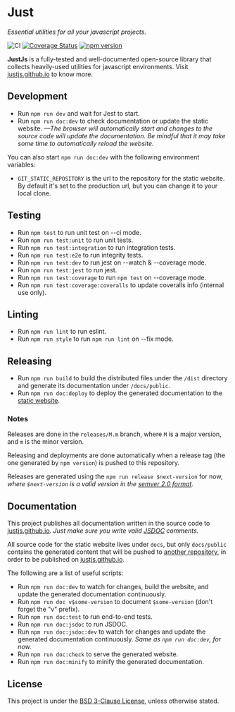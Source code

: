 # Just

*Essential utilities for all your javascript projects.*

![CI](https://github.com/justjs/just/actions/workflows/ci.yml/badge.svg) [![Coverage Status](https://coveralls.io/repos/github/justjs/just/badge.svg?branch=master)](https://coveralls.io/github/justjs/just?branch=master) [![npm version](https://badge.fury.io/js/%40just-js%2Fjust.svg)](https://badge.fury.io/js/%40just-js%2Fjust)

**JustJs** is a fully-tested and well-documented open-source library that collects heavily-used utilities for javascript environments. Visit [justjs.github.io](https://justjs.github.io/) to know more.

## Development

- Run ``` npm run dev ``` and wait for Jest to start.
- Run ``` npm run doc:dev ``` to check documentation or update the static website. *—The browser will automatically start and changes to the source code will update the documentation. Be mindful that it may take some time to automatically reload the website.*

You can also start ``` npm run doc:dev ``` with the following environment variables:
- `GIT_STATIC_REPOSITORY` is the url to the repository for the static website. By default it's set to the production url, but you can change it to your local clone.

## Testing

- Run ``` npm test ``` to run unit test on --ci mode.
- Run ``` npm run test:unit ``` to run unit tests.
- Run ``` npm run test:integration ``` to run integration tests.
- Run ``` npm run test:e2e ``` to run integrity tests.
- Run ``` npm run test:dev ``` to run jest on --watch & --coverage mode.
- Run ``` npm run test:jest ``` to run jest.
- Run ``` npm run test:coverage ``` to run ``` npm test ``` on --coverage mode.
- Run ``` npm run test:coverage:coveralls ``` to update coveralls info (internal use only).

## Linting

- Run ``` npm run lint ``` to run eslint.
- Run ``` npm run style ``` to run ``` npm run lint ``` on --fix mode.

## Releasing

- Run ``` npm run build ``` to build the distributed files under the `/dist` directory and generate its documentation under `/docs/public`.
- Run ``` npm run doc:deploy ``` to deploy the generated documentation to the [static website](https://github.com/justjs/justjs.github.io).

### Notes

Releases are done in the `releases/M.m` branch, where `M` is a major version, and `m` is the minor version.

Releasing and deployments are done automatically when a release tag (the one generated by ``` npm version ```) is pushed to this repository.

Releases are generated using the ``` npm run release $next-version ``` for now, *where ``` $next-version ``` is a valid version in the [semver 2.0 format](https://semver.org/spec/v2.0.0.html).*

## Documentation

This project publishes all documentation written in the source code to [justjs.github.io](https://justjs.github.io). *Just make sure you write valid [JSDOC](https://github.com/jsdoc/jsdoc) comments.*

All source code for the static website lives under `docs`, but only `docs/public` contains the generated content that will be pushed to [another repository](https://github.com/justjs/justjs.github.io), in order to be published on [justjs.github.io](https://justjs.github.io).

The following are a list of useful scripts:
- Run ``` npm run doc:dev ``` to watch for changes, build the website, and update the generated documentation continuously.
- Run ``` npm run doc v$some-version ``` to document ``` $some-version ``` (don't forget the "v" prefix).
- Run ``` npm run doc:test ``` to run end-to-end tests.
- Run ``` npm run doc:jsdoc ``` to run JSDOC.
- Run ``` npm run doc:jsdoc:dev ``` to watch for changes and update the generated documentation continuously. *Same as ``` npm run doc:dev ```, for now.*
- Run ``` npm run doc:check ``` to serve the generated website.
- Run ``` npm run doc:minify ``` to minify the generated documentation.

## License

This project is under the [BSD 3-Clause License](LICENSE), unless otherwise stated.
